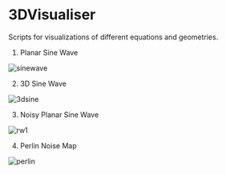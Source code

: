 # 3DVisualiser
Scripts for visualizations of different equations and geometries. 

1. Planar Sine Wave 

 ![sinewave](https://user-images.githubusercontent.com/20610948/78632958-facb4900-78bd-11ea-8ff7-29a6bf6681aa.PNG)

2. 3D Sine Wave

 ![3dsine](https://user-images.githubusercontent.com/20610948/78633011-1898ae00-78be-11ea-8c6b-4362c4ba084b.PNG)

3. Noisy Planar Sine Wave

![rw1](https://user-images.githubusercontent.com/20610948/79081990-ef55a300-7d3f-11ea-848d-fb6988fd14b7.PNG)

4. Perlin Noise Map

![perlin](https://user-images.githubusercontent.com/20610948/79082659-65a8d400-7d45-11ea-8f89-ec767a56ade9.PNG)

